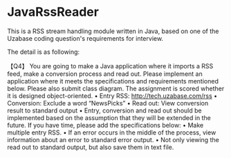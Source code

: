 # JavaRssReader
This is a RSS stream handling module written in Java, based on one of the Uzabase coding question's requirements for interview.

The detail is as following:

【Q4】
You are going to make a Java application where it imports a RSS feed, make a conversion process and read out. Please implement an application where it meets the specifications and requirements mentioned below. Please also submit class diagram. The assignment is scored whether it is designed object-oriented.
• Entry RSS: http://tech.uzabase.com/rss
• Conversion: Exclude a word “NewsPicks”
• Read out: View conversion result to standard output
• Entry, conversion and read out should be implemented based on the assumption that they will be extended
in the future.
If you have time, please add the specifications below:
• Make multiple entry RSS.
• If an error occurs in the middle of the process, view information about an error to standard error output.
• Not only viewing the read out to standard output, but also save them in text file.
